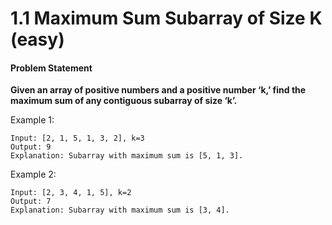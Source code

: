 # 1.1 Maximum Sum Subarray of Size K \(easy\)

#### Problem Statement

**Given an array of positive numbers and a positive number ‘k,’ find the maximum sum of any contiguous subarray of size ‘k’.**

Example 1:

```text
Input: [2, 1, 5, 1, 3, 2], k=3 
Output: 9
Explanation: Subarray with maximum sum is [5, 1, 3].
```

Example 2:

```text
Input: [2, 3, 4, 1, 5], k=2 
Output: 7
Explanation: Subarray with maximum sum is [3, 4].
```